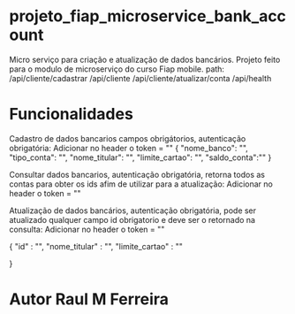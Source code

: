 # projeto_fiap_microservice_bank_account
Micro serviço para criação e atualização de dados bancários.
Projeto feito para o modulo de microserviço do curso Fiap mobile.
path:
/api/cliente/cadastrar
/api/cliente
/api/cliente/atualizar/conta
/api/health

# Funcionalidades 
Cadastro de dados bancarios campos obrigátorios, autenticação obrigatória:
Adicionar no header o token = ""
{
    "nome_banco": "",
    "tipo_conta": "",
    "nome_titular": "",
    "limite_cartao": "",
    "saldo_conta":""
}

Consultar dados bancarios, autenticação obrigatória, retorna todos as contas para obter os ids afim de utilizar para a atualização:
Adicionar no header o token = ""

Atualização de dados bancários, autenticação obrigatória, pode ser atualizado qualquer campo id obrigatorio e deve ser o retornado na consulta:
Adicionar no header o token = ""

{
    "id" : "",
    "nome_titular" : "",
    "limite_cartao"  : ""

}


# Autor Raul M Ferreira


